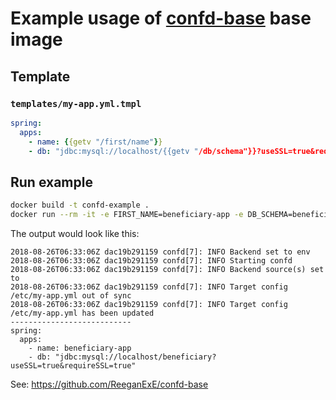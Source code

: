 # Example usage of [confd-base](https://github.com/ReeganExE/confd-base) base image


## Template

### `templates/my-app.yml.tmpl`

```yml
spring:
  apps:
    - name: {{getv "/first/name"}}
    - db: "jdbc:mysql://localhost/{{getv "/db/schema"}}?useSSL=true&requireSSL=true"
```

## Run example

```sh
docker build -t confd-example .
docker run --rm -it -e FIRST_NAME=beneficiary-app -e DB_SCHEMA=beneficiary confd-example
```


The output would look like this:

```
2018-08-26T06:33:06Z dac19b291159 confd[7]: INFO Backend set to env
2018-08-26T06:33:06Z dac19b291159 confd[7]: INFO Starting confd
2018-08-26T06:33:06Z dac19b291159 confd[7]: INFO Backend source(s) set to
2018-08-26T06:33:06Z dac19b291159 confd[7]: INFO Target config /etc/my-app.yml out of sync
2018-08-26T06:33:06Z dac19b291159 confd[7]: INFO Target config /etc/my-app.yml has been updated
---------------------------
spring:
  apps:
    - name: beneficiary-app
    - db: "jdbc:mysql://localhost/beneficiary?useSSL=true&requireSSL=true"
```

See: https://github.com/ReeganExE/confd-base
